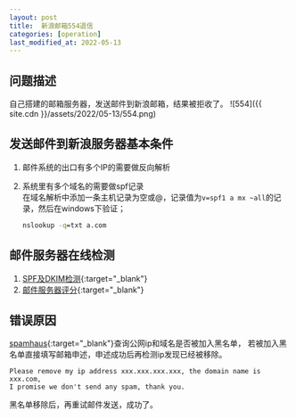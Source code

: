 ```yaml
---
layout: post
title:  新浪邮箱554退信
categories: [operation]
last_modified_at: 2022-05-13
---
```


## 问题描述
自己搭建的邮箱服务器，发送邮件到新浪邮箱，结果被拒收了。
![554]({{ site.cdn }}/assets/2022/05-13/554.png)

## 发送邮件到新浪服务器基本条件
1. 邮件系统的出口有多个IP的需要做反向解析
2. 系统里有多个域名的需要做spf记录  
   在域名解析中添加一条主机记录为空或@，记录值为`v=spf1 a mx ~all`的记录，然后在windows下验证；

    ```bat
    nslookup -q=txt a.com
    ```
## 邮件服务器在线检测
1. [SPF及DKIM检测](https://www.appmaildev.com/cn/dkim){:target="_blank"}
2. [邮件服务器评分](https://www.mail-tester.com/){:target="_blank"}

## 错误原因
[spamhaus](https://check.spamhaus.org/){:target="_blank"}查询公网ip和域名是否被加入黑名单，
若被加入黑名单直接填写邮箱申述，申述成功后再检测ip发现已经被移除。

```text
Please remove my ip address xxx.xxx.xxx.xxx, the domain name is xxx.com, 
I promise we don't send any spam, thank you. 
```

黑名单移除后，再重试邮件发送，成功了。